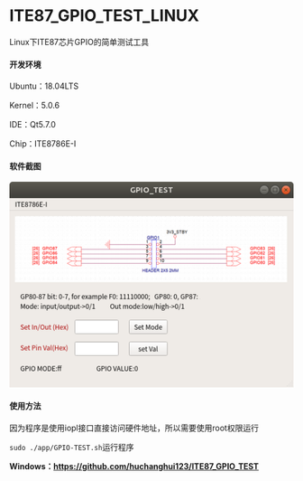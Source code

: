 # ITE87_GPIO_TEST_LINUX

Linux下ITE87芯片GPIO的简单测试工具



#### 开发环境

Ubuntu：18.04LTS  

Kernel：5.0.6

IDE：Qt5.7.0

Chip：ITE8786E-I



#### 软件截图

![GPIO](./app/img/GPIO.png)

#### 使用方法

因为程序是使用iopl接口直接访问硬件地址，所以需要使用root权限运行

`sudo ./app/GPIO-TEST.sh`运行程序


**Windows：https://github.com/huchanghui123/ITE87_GPIO_TEST**
